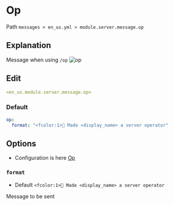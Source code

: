 # Op
Path `messages > en_us.yml > module.server.message.op`

## Explanation
Message when using `/op`
![op](/op.png)

## Edit
```yaml
<en_us.module.server.message.op>
```

### Default
```yaml
op:
  format: "<fcolor:1>🤖 Made <display_name> a server operator"
```

## Options

- Configuration is here [Op](/en/config/module/server/message/op/)

### `format`
- Default `<fcolor:1>🤖 Made <display_name> a server operator`

Message to be sent